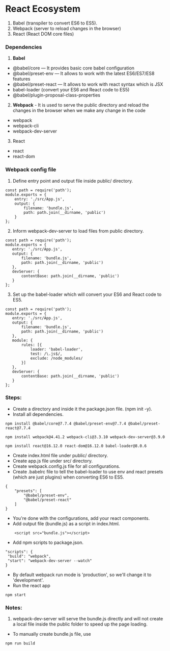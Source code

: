 # React Ecosystem
1. Babel (transpiler to convert ES6 to ES5).
2. Webpack (server to reload changes in the browser)
3. React (React DOM core files)

### Dependencies
1. **Babel**
- @babel/core — It provides basic core babel configuration
- @babel/preset-env — It allows to work with the latest ES6/ES7/ES8 features
- @babel/preset-react — It allows to work with react syntax which is JSX
- babel-loader (convert your ES6 and React code to ES5)
- @babel/plugin-proposal-class-properties

2. **Webpack** - It is used to serve the public directory and reload the changes in the browser when we make any change in the code

- webpack
- webpack-cli
- webpack-dev-server

3. React
- react
- react-dom

### Webpack config file
 1. Define entry point and output file inside public/ directory.
```
const path = require('path');
module.exports = {
    entry: './src/App.js',
    output: {
        filename: 'bundle.js',
        path: path.join(__dirname, 'public')
    }
};
```
 2. Inform webpack-dev-server to load files from public directory.
 ``` 
const path = require('path');
module.exports = {
    entry: './src/App.js',
    output: {
        filename: 'bundle.js',
        path: path.join(__dirname, 'public')
    },
    devServer: {
        contentBase: path.join(__dirname, 'public')
    }
};
 ```
 3. Set up the babel-loader which will convert your ES6 and React code to ES5.
 ```
 const path = require('path');
module.exports = {
    entry: './src/App.js',
    output: {
        filename: 'bundle.js',
        path: path.join(__dirname, 'public')
    },
    module: {
        rules: [{
            loader: 'babel-loader',
            test: /\.js$/,
            exclude: /node_modules/
        }]
    },
    devServer: {
        contentBase: path.join(__dirname, 'public')
    }
};
 ```


### Steps:
- Create a directory and inside it the package.json file. (npm init -y).
- Install all dependencies. 
```
npm install @babel/core@7.7.4 @babel/preset-env@7.7.4 @babel/preset-react@7.7.4

npm install webpack@4.41.2 webpack-cli@3.3.10 webpack-dev-server@3.9.0

npm install react@16.12.0 react-dom@16.12.0 babel-loader@8.0.6
```
- Create index.html file under public/ directory.
- Create app.js file under src/ directory.
- Create webpack.config.js file for all configurations.
- Create .babelrc file to tell the babel-loader to use env and react presets (which are just plugins) when converting ES6 to ES5.
```
{
    "presets": [
        "@babel/preset-env",
        "@babel/preset-react"
    ]
}
```
- You're done with the configurations, add your react components. 
- Add output file (bundle.js) as a script in index.html.
```
    <script src="bundle.js"></script>
```
- Add npm scripts to package.json. 
```
"scripts": {
 "build": "webpack",
 "start": "webpack-dev-server --watch"
}
```
- By default webpack run mode is 'production', so we'll change it to 'development'.
- Run the react app
```
npm start
```

### Notes:
1. webpack-dev-server will serve the bundle.js directly and will not create a local file inside the public folder to speed up the page loading.

- To manually create bundle.js file, use
```
npm run build
```